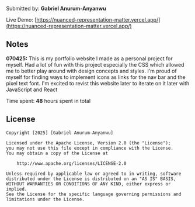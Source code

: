 Submitted by: **Gabriel Anurum-Anyanwu**

Live Demo: [https://nuanced-representation-matter.vercel.app/](https://nuanced-representation-matter.vercel.app/)




## Notes

**070425:** This is my portfolio website I made as a personal project for myself. Had a lot of fun with this project especially the CSS which allowed me to better play around with design concepts and styles. I'm proud of myself for finding ways to implement icons as links for the nav bar and the pixel text font. I'm excited to revist this website later to iterate on it later with JavaScript and React 

Time spent: **48** hours spent in total

## License

    Copyright [2025] [Gabriel Anurum-Anyanwu]

    Licensed under the Apache License, Version 2.0 (the "License");
    you may not use this file except in compliance with the License.
    You may obtain a copy of the License at

        http://www.apache.org/licenses/LICENSE-2.0

    Unless required by applicable law or agreed to in writing, software
    distributed under the License is distributed on an "AS IS" BASIS,
    WITHOUT WARRANTIES OR CONDITIONS OF ANY KIND, either express or implied.
    See the License for the specific language governing permissions and
    limitations under the License.
